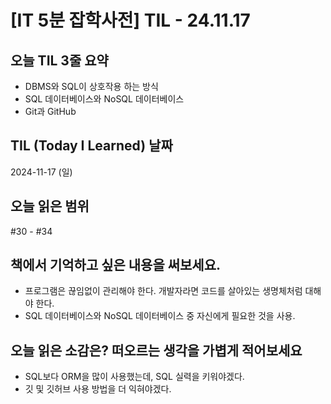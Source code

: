 # [IT 5분 잡학사전] TIL - 24.11.17

## 오늘 TIL 3줄 요약

- DBMS와 SQL이 상호작용 하는 방식
- SQL 데이터베이스와 NoSQL 데이터베이스
- Git과 GitHub

## TIL (Today I Learned) 날짜

2024-11-17 (일)

## 오늘 읽은 범위

#30 - #34

## 책에서 기억하고 싶은 내용을 써보세요.

- 프로그램은 끊임없이 관리해야 한다. 개발자라면 코드를 살아있는 생명체처럼 대해야 한다.
- SQL 데이터베이스와 NoSQL 데이터베이스 중 자신에게 필요한 것을 사용.

## 오늘 읽은 소감은? 떠오르는 생각을 가볍게 적어보세요

- SQL보다 ORM을 많이 사용했는데, SQL 실력을 키워야겠다.
- 깃 및 깃허브 사용 방법을 더 익혀야겠다.

